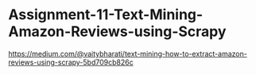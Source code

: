# Assignment-11-Text-Mining-Amazon-Reviews-using-Scrapy
https://medium.com/@vaitybharati/text-mining-how-to-extract-amazon-reviews-using-scrapy-5bd709cb826c
